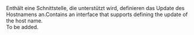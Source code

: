 <Namespace Name="Microsoft.Azure.Management.Network.Fluent.HasHostName.UpdateDefinition">
  <Docs>
    <summary><span data-ttu-id="4289d-101">Enthält eine Schnittstelle, die unterstützt wird, definieren das Update des Hostnamens an.</span><span class="sxs-lookup"><span data-stu-id="4289d-101">Contains an interface that supports defining the update of the host name.</span></span></summary> 
    <remarks>To be added.</remarks>
  </Docs>
</Namespace>
